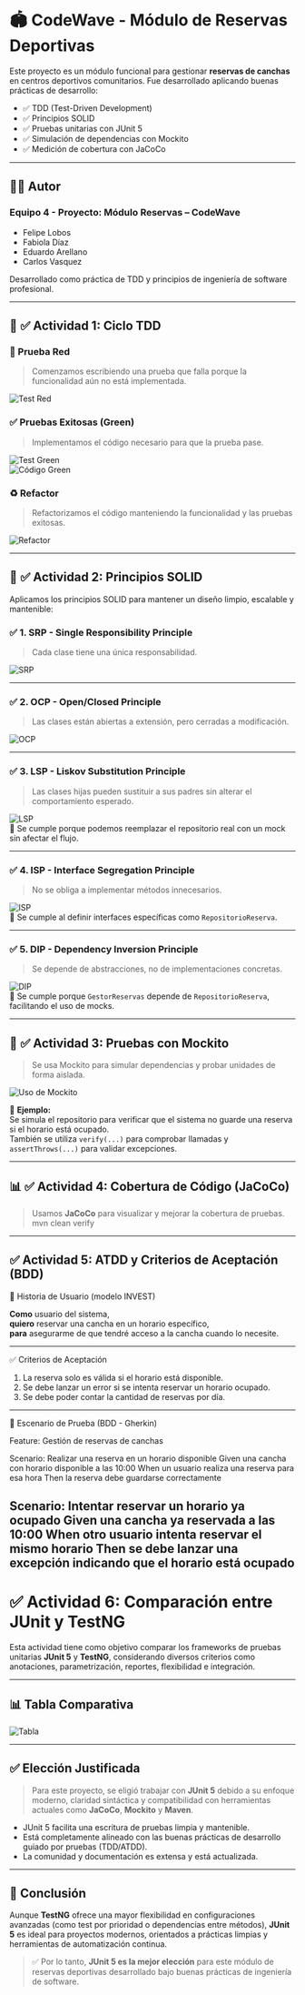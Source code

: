 # 🏟️ CodeWave - Módulo de Reservas Deportivas

Este proyecto es un módulo funcional para gestionar **reservas de canchas** en centros deportivos comunitarios. Fue desarrollado aplicando buenas prácticas de desarrollo:

- ✅ TDD (Test-Driven Development)
- ✅ Principios SOLID
- ✅ Pruebas unitarias con JUnit 5
- ✅ Simulación de dependencias con Mockito
- ✅ Medición de cobertura con JaCoCo

---

## 👨‍💻 Autor

### Equipo 4 - Proyecto: Módulo Reservas – CodeWave

- Felipe Lobos  
- Fabiola Díaz  
- Eduardo Arellano  
- Carlos Vasquez  

Desarrollado como práctica de TDD y principios de ingeniería de software profesional.

---

## 🔁 ✅ Actividad 1: Ciclo TDD 

### 🔴 Prueba Red

> Comenzamos escribiendo una prueba que falla porque la funcionalidad aún no está implementada.

![Test Red](assets/red.png)

### ✅ Pruebas Exitosas (Green)

> Implementamos el código necesario para que la prueba pase.

![Test Green](assets/green.png)  
![Código Green](assets/CodigoGreen.png)

### ♻️ Refactor

> Refactorizamos el código manteniendo la funcionalidad y las pruebas exitosas.

![Refactor](assets/refactor.png)

---

## 🧠 ✅ Actividad 2: Principios SOLID

Aplicamos los principios SOLID para mantener un diseño limpio, escalable y mantenible:

### ✅ 1. SRP - Single Responsibility Principle  
> Cada clase tiene una única responsabilidad.

![SRP](assets/s.png)

---

### ✅ 2. OCP - Open/Closed Principle  
> Las clases están abiertas a extensión, pero cerradas a modificación.

![OCP](assets/o.png)

---

### ✅ 3. LSP - Liskov Substitution Principle  
> Las clases hijas pueden sustituir a sus padres sin alterar el comportamiento esperado.

![LSP](assets/l.png)  
🧠 Se cumple porque podemos reemplazar el repositorio real con un mock sin afectar el flujo.

---

### ✅ 4. ISP - Interface Segregation Principle  
> No se obliga a implementar métodos innecesarios.

![ISP](assets/l.png)  
🧠 Se cumple al definir interfaces específicas como `RepositorioReserva`.

---

### ✅ 5. DIP - Dependency Inversion Principle  
> Se depende de abstracciones, no de implementaciones concretas.

![DIP](assets/d.png)  
🧠 Se cumple porque `GestorReservas` depende de `RepositorioReserva`, facilitando el uso de mocks.

---

## 🧪 ✅ Actividad 3: Pruebas con Mockito

> Se usa Mockito para simular dependencias y probar unidades de forma aislada.

![Uso de Mockito](assets/mock.png)

📌 **Ejemplo:**  
Se simula el repositorio para verificar que el sistema no guarde una reserva si el horario está ocupado.  
También se utiliza `verify(...)` para comprobar llamadas y `assertThrows(...)` para validar excepciones.

---

## 📊 ✅ Actividad 4: Cobertura de Código (JaCoCo)

> Usamos **JaCoCo** para visualizar y mejorar la cobertura de pruebas.  mvn clean verify

---
## ✅ Actividad 5: ATDD y Criterios de Aceptación (BDD)

📝 Historia de Usuario (modelo INVEST)

**Como** usuario del sistema,  
**quiero** reservar una cancha en un horario específico,  
**para** asegurarme de que tendré acceso a la cancha cuando lo necesite.

---
 ✅ Criterios de Aceptación

1. La reserva solo es válida si el horario está disponible.  
2. Se debe lanzar un error si se intenta reservar un horario ocupado.  
3. Se debe poder contar la cantidad de reservas por día.

---

🧪 Escenario de Prueba (BDD - Gherkin)


Feature: Gestión de reservas de canchas

  Scenario: Realizar una reserva en un horario disponible
    Given una cancha con horario disponible a las 10:00
    When un usuario realiza una reserva para esa hora
    Then la reserva debe guardarse correctamente

  Scenario: Intentar reservar un horario ya ocupado
    Given una cancha ya reservada a las 10:00
    When otro usuario intenta reservar el mismo horario
    Then se debe lanzar una excepción indicando que el horario está ocupado
---

# ✅ Actividad 6: Comparación entre JUnit y TestNG

Esta actividad tiene como objetivo comparar los frameworks de pruebas unitarias **JUnit 5** y **TestNG**, considerando diversos criterios como anotaciones, parametrización, reportes, flexibilidad e integración.

---

## 📊 Tabla Comparativa

![Tabla](assets/Tabla.png)

---

## ✅ Elección Justificada

> Para este proyecto, se eligió trabajar con **JUnit 5** debido a su enfoque moderno, claridad sintáctica y compatibilidad con herramientas actuales como **JaCoCo**, **Mockito** y **Maven**.

- JUnit 5 facilita una escritura de pruebas limpia y mantenible.
- Está completamente alineado con las buenas prácticas de desarrollo guiado por pruebas (TDD/ATDD).
- La comunidad y documentación es extensa y está actualizada.

---

## 📌 Conclusión

Aunque **TestNG** ofrece una mayor flexibilidad en configuraciones avanzadas (como test por prioridad o dependencias entre métodos), **JUnit 5** es ideal para proyectos modernos, orientados a prácticas limpias y herramientas de automatización continua.

> ✅ Por lo tanto, **JUnit 5 es la mejor elección** para este módulo de reservas deportivas desarrollado bajo buenas prácticas de ingeniería de software.


